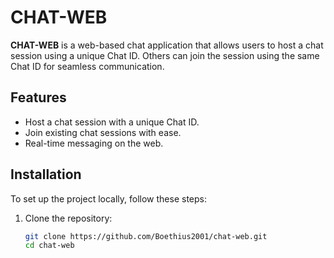 # CHAT-WEB

**CHAT-WEB** is a web-based chat application that allows users to host a chat session using a unique Chat ID. Others can join the session using the same Chat ID for seamless communication.

## Features
- Host a chat session with a unique Chat ID.
- Join existing chat sessions with ease.
- Real-time messaging on the web.

## Installation
To set up the project locally, follow these steps:

1. Clone the repository:
   ```bash
   git clone https://github.com/Boethius2001/chat-web.git
   cd chat-web
